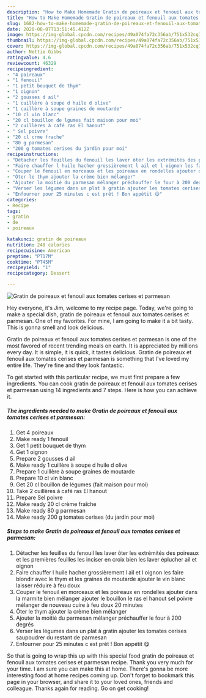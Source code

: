 ```yaml
---
description: "How to Make Homemade Gratin de poireaux et fenouil aux tomates cerises et parmesan"
title: "How to Make Homemade Gratin de poireaux et fenouil aux tomates cerises et parmesan"
slug: 1682-how-to-make-homemade-gratin-de-poireaux-et-fenouil-aux-tomates-cerises-et-parmesan
date: 2020-08-07T13:51:45.412Z
image: https://img-global.cpcdn.com/recipes/49a074fa72c356ab/751x532cq70/gratin-de-poireaux-et-fenouil-aux-tomates-cerises-et-parmesan-photo-principale-de-la-recette.jpg
thumbnail: https://img-global.cpcdn.com/recipes/49a074fa72c356ab/751x532cq70/gratin-de-poireaux-et-fenouil-aux-tomates-cerises-et-parmesan-photo-principale-de-la-recette.jpg
cover: https://img-global.cpcdn.com/recipes/49a074fa72c356ab/751x532cq70/gratin-de-poireaux-et-fenouil-aux-tomates-cerises-et-parmesan-photo-principale-de-la-recette.jpg
author: Nettie Gibbs
ratingvalue: 4.6
reviewcount: 46329
recipeingredient:
- "4 poireaux"
- "1 fenouil"
- "1 petit bouquet de thym"
- "1 oignon"
- "2 gousses d ail"
- "1 cuillère à soupe d huile d olive"
- "1 cuillère à soupe graines de moutarde"
- "10 cl vin blanc"
- "20 cl bouillon de lgumes fait maison pour moi"
- "2 cuillères à café ras El hanout"
- " Sel poivre"
- "20 cl crme frache"
- "80 g parmesan"
- "200 g tomates cerises du jardin pour moi"
recipeinstructions:
- "Détacher les feuilles du fenouil les laver ôter les extrémités des poireaux et les premières feuilles les inciser en croix bien les laver éplucher ail et oignon"
- "Faire chauffer l huile hacher grossièrement l ail et l oignon les faire blondir avec le thym et les graines de moutarde ajouter le vin blanc laisser réduire à feu doux"
- "Couper le fenouil en morceaux et les poireaux en rondelles ajouter dans la marmite bien mélanger ajouter le bouillon le ras el hanout sel poivre mélanger de nouveau cuire à feu doux 20 minutes"
- "Ôter le thym ajouter la crème bien mélanger"
- "Ajouter la moitié du parmesan mélanger préchauffer le four à 200 degrés"
- "Verser les légumes dans un plat à gratin ajouter les tomates cerises saupoudrer du restant de parmesan"
- "Enfourner pour 25 minutes c est prêt ! Bon appétit 😋"
categories:
- Recipe
tags:
- gratin
- de
- poireaux

katakunci: gratin de poireaux 
nutrition: 240 calories
recipecuisine: American
preptime: "PT17M"
cooktime: "PT45M"
recipeyield: "1"
recipecategory: Dessert

---
```



![Gratin de poireaux et fenouil aux tomates cerises et parmesan](https://img-global.cpcdn.com/recipes/49a074fa72c356ab/751x532cq70/gratin-de-poireaux-et-fenouil-aux-tomates-cerises-et-parmesan-photo-principale-de-la-recette.jpg)

Hey everyone, it's Jim, welcome to my recipe page. Today, we're going to make a special dish, gratin de poireaux et fenouil aux tomates cerises et parmesan. One of my favorites. For mine, I am going to make it a bit tasty. This is gonna smell and look delicious.

Gratin de poireaux et fenouil aux tomates cerises et parmesan is one of the most favored of recent trending meals on earth. It is appreciated by millions every day. It is simple, it is quick, it tastes delicious. Gratin de poireaux et fenouil aux tomates cerises et parmesan is something that I've loved my entire life. They're fine and they look fantastic.




To get started with this particular recipe, we must first prepare a few ingredients. You can cook gratin de poireaux et fenouil aux tomates cerises et parmesan using 14 ingredients and 7 steps. Here is how you can achieve it.

<!--inarticleads1-->

##### The ingredients needed to make Gratin de poireaux et fenouil aux tomates cerises et parmesan:

1. Get 4 poireaux
1. Make ready 1 fenouil
1. Get 1 petit bouquet de thym
1. Get 1 oignon
1. Prepare 2 gousses d ail
1. Make ready 1 cuillère à soupe d huile d olive
1. Prepare 1 cuillère à soupe graines de moutarde
1. Prepare 10 cl vin blanc
1. Get 20 cl bouillon de légumes (fait maison pour moi)
1. Take 2 cuillères à café ras El hanout
1. Prepare  Sel poivre
1. Make ready 20 cl crème fraîche
1. Make ready 80 g parmesan
1. Make ready 200 g tomates cerises (du jardin pour moi)




<!--inarticleads2-->

##### Steps to make Gratin de poireaux et fenouil aux tomates cerises et parmesan:

1. Détacher les feuilles du fenouil les laver ôter les extrémités des poireaux et les premières feuilles les inciser en croix bien les laver éplucher ail et oignon
1. Faire chauffer l huile hacher grossièrement l ail et l oignon les faire blondir avec le thym et les graines de moutarde ajouter le vin blanc laisser réduire à feu doux
1. Couper le fenouil en morceaux et les poireaux en rondelles ajouter dans la marmite bien mélanger ajouter le bouillon le ras el hanout sel poivre mélanger de nouveau cuire à feu doux 20 minutes
1. Ôter le thym ajouter la crème bien mélanger
1. Ajouter la moitié du parmesan mélanger préchauffer le four à 200 degrés
1. Verser les légumes dans un plat à gratin ajouter les tomates cerises saupoudrer du restant de parmesan
1. Enfourner pour 25 minutes c est prêt ! Bon appétit 😋




So that is going to wrap this up with this special food gratin de poireaux et fenouil aux tomates cerises et parmesan recipe. Thank you very much for your time. I am sure you can make this at home. There's gonna be more interesting food at home recipes coming up. Don't forget to bookmark this page in your browser, and share it to your loved ones, friends and colleague. Thanks again for reading. Go on get cooking!
